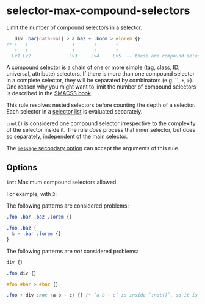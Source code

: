 # selector-max-compound-selectors

Limit the number of compound selectors in a selector.

<!-- prettier-ignore -->
```css
   div .bar[data-val] > a.baz + .boom > #lorem {}
/* ↑   ↑                ↑       ↑       ↑
   ↑   ↑                ↑       ↑       ↑
  Lv1 Lv2              Lv3     Lv4     Lv5  -- these are compound selectors */
```

A [compound selector](https://www.w3.org/TR/selectors4/#compound) is a chain of one or more simple (tag, class, ID, universal, attribute) selectors. If there is more than one compound selector in a complete selector, they will be separated by combinators (e.g. ``, `+`, `>`). One reason why you might want to limit the number of compound selectors is described in the [SMACSS book](http://smacss.com/book/applicability).

This rule resolves nested selectors before counting the depth of a selector. Each selector in a [selector list](https://www.w3.org/TR/selectors4/#selector-list) is evaluated separately.

`:not()` is considered one compound selector irrespective to the complexity of the selector inside it. The rule _does_ process that inner selector, but does so separately, independent of the main selector.

The [`message` secondary option](https://github.com/stylelint/stylelint/tree/15.6.2/docs/user-guide/configure.md#message) can accept the arguments of this rule.

## Options

`int`: Maximum compound selectors allowed.

For example, with `3`:

The following patterns are considered problems:

<!-- prettier-ignore -->
```css
.foo .bar .baz .lorem {}
```

<!-- prettier-ignore -->
```css
.foo .baz {
  & > .bar .lorem {}
}
```

The following patterns are _not_ considered problems:

<!-- prettier-ignore -->
```css
div {}
```

<!-- prettier-ignore -->
```css
.foo div {}
```

<!-- prettier-ignore -->
```css
#foo #bar > #baz {}
```

<!-- prettier-ignore -->
```css
.foo + div :not (a b ~ c) {} /* `a b ~ c` is inside `:not()`, so it is evaluated separately */
```
